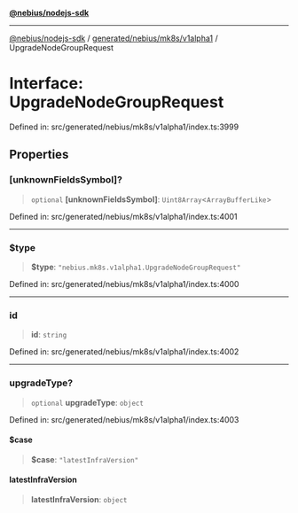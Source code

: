 [**@nebius/nodejs-sdk**](../../../../../README.md)

---

[@nebius/nodejs-sdk](../../../../../README.md) / [generated/nebius/mk8s/v1alpha1](../README.md) / UpgradeNodeGroupRequest

# Interface: UpgradeNodeGroupRequest

Defined in: src/generated/nebius/mk8s/v1alpha1/index.ts:3999

## Properties

### \[unknownFieldsSymbol\]?

> `optional` **\[unknownFieldsSymbol\]**: `Uint8Array`\<`ArrayBufferLike`\>

Defined in: src/generated/nebius/mk8s/v1alpha1/index.ts:4001

---

### $type

> **$type**: `"nebius.mk8s.v1alpha1.UpgradeNodeGroupRequest"`

Defined in: src/generated/nebius/mk8s/v1alpha1/index.ts:4000

---

### id

> **id**: `string`

Defined in: src/generated/nebius/mk8s/v1alpha1/index.ts:4002

---

### upgradeType?

> `optional` **upgradeType**: `object`

Defined in: src/generated/nebius/mk8s/v1alpha1/index.ts:4003

#### $case

> **$case**: `"latestInfraVersion"`

#### latestInfraVersion

> **latestInfraVersion**: `object`
